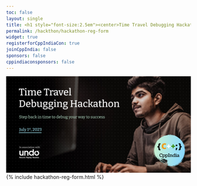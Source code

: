 ```yaml
---
toc: false
layout: single
title: <h1 style="font-size:2.5em"><center>Time Travel Debugging Hackathon 2023</center></h1><center><p style="font-size:1em">Step back in time to debug your way to success!</p><center><p style="font-size:1.5em">Registration Form
permalink: /hackthon/hackathon-reg-form
widget: true
registerforCppIndiaCon: true
joinCppIndia: false
sponsors: false
cppindiaconsponsors: false
---
```

![Time Travel Debugging Hackathon](/assets/images/hackathon/hackathon.png "Time Travel Debugging Hackathon")
{% include hackathon-reg-form.html %}

<pre>















</pre>
